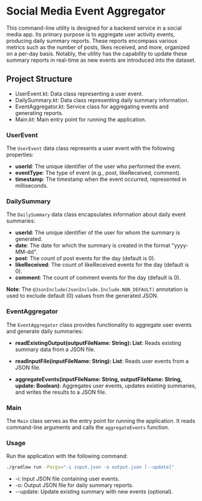 # Social Media Event Aggregator

This command-line utility is designed for a backend service in a social media app. Its primary purpose is to aggregate user activity events, producing daily summary reports. These reports encompass various metrics such as the number of posts, likes received, and more, organized on a per-day basis. Notably, the utility has the capability to update these summary reports in real-time as new events are introduced into the dataset.

## Project Structure

* UserEvent.kt: Data class representing a user event.
* DailySummary.kt: Data class representing daily summary information.
* EventAggregator.kt: Service class for aggregating events and generating reports.
* Main.kt: Main entry point for running the application.

### UserEvent

The `UserEvent` data class represents a user event with the following properties:

- **userId**: The unique identifier of the user who performed the event.
- **eventType**: The type of event (e.g., post, likeReceived, comment).
- **timestamp**: The timestamp when the event occurred, represented in milliseconds.

### DailySummary

The `DailySummary` data class encapsulates information about daily event summaries:

- **userId**: The unique identifier of the user for whom the summary is generated.
- **date**: The date for which the summary is created in the format "yyyy-MM-dd".
- **post**: The count of post events for the day (default is 0).
- **likeReceived**: The count of likeReceived events for the day (default is 0).
- **comment**: The count of comment events for the day (default is 0).

**Note**: The `@JsonInclude(JsonInclude.Include.NON_DEFAULT)` annotation is used to exclude default (0) values from the generated JSON.

### EventAggregator

The `EventAggregator` class provides functionality to aggregate user events and generate daily summaries:

- **readExistingOutput(outputFileName: String): List<DailySummary>**: Reads existing summary data from a JSON file.

- **readInputFile(inputFileName: String): List<UserEvent>**: Reads user events from a JSON file.

- **aggregateEvents(inputFileName: String, outputFileName: String, update: Boolean)**: Aggregates user events, updates existing summaries, and writes the results to a JSON file.

### Main

The `Main` class serves as the entry point for running the application. It reads command-line arguments and calls the `aggregateEvents` function.

### Usage

Run the application with the following command:

```bash
./gradlew run -Pargs="-i input.json -o output.json [--update]"
```

* -i: Input JSON file containing user events.
* -o: Output JSON file for daily summary reports.
* --update: Update existing summary with new events (optional).
